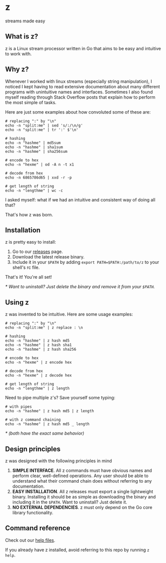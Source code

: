 
# z
streams made easy

## What is z?
z is a Linux stream processor written in Go that aims to be easy and intuitive to work with.

## Why z?
Whenever I worked with linux streams (especially string manipulation), I noticed I kept having to read extensive documentation about many different programs with unintuitive names and interfaces. Sometimes I also found myself reading through Stack Overflow posts that explain how to perform the most simple of tasks.

Here are just some examples about how convoluted some of these are:

```
# replacing ":" by "\n"
echo -n "split:me" | sed 's/:/\n/g'
echo -n "split:me" | tr ':' $'\n'

# hashing 
echo -n "hashme" | md5sum
echo -n "hashme" | sha1sum
echo -n "hashme" | sha256sum

# encode to hex
echo -n "hexme" | od -A n -t x1

# decode from hex 
echo -n 6865786d65 | xxd -r -p

# get length of string
echo -n "lengthme" | wc -c
```

I asked myself: what if we had an intuitive and consistent way of doing all that?

That's how z was born.

## Installation
z is pretty easy to install:
1. Go to our [releases](https://github.com/serramatutu/z/releases) page.
2. Download the latest release binary.
3. Include it in your `$PATH` by adding `export PATH=$PATH:/path/to/z` to your shell's rc file.

That's it! You're all set!

_* Want to uninstall? Just delete the binary and remove it from your `$PATH`._

## Using z
z was invented to be intuitive. Here are some usage examples:
```
# replacing ":" by "\n"
echo -n "split:me" | z replace : \n

# hashing 
echo -n "hashme" | z hash md5
echo -n "hashme" | z hash sha1
echo -n "hashme" | z hash sha256

# encode to hex
echo -n "hexme" | z encode hex

# decode from hex
echo -n "hexme" | z decode hex

# get length of string
echo -n "lengthme" | z length
```

Need to pipe multiple z's? Save yourself some typing:
```
# with pipes
echo -n "hashme" | z hash md5 | z length

# with z command chaining
echo -n "hashme" | z hash md5 _ length
```

_* (both have the exact same behavior)_

## Design principles
z was designed with the following principles in mind
1. **SIMPLE INTERFACE**. All z commands must have obvious names and perform clear, well-defined operations. Any user should be able to understand what their command chain does without referring to any documentation.
2. **EASY INSTALLATION**. All z releases must export a single lightweight binary. Installing it should be as simple as downloading the binary and including it in the `$PATH`. Want to uninstall? Just delete it.
3. **NO EXTERNAL DEPENDENCIES**. z must only depend on the Go core library functionality.

## Command reference

Check out our [help files](./help/).

If you already have z installed, avoid referring to this repo by running `z help`.
